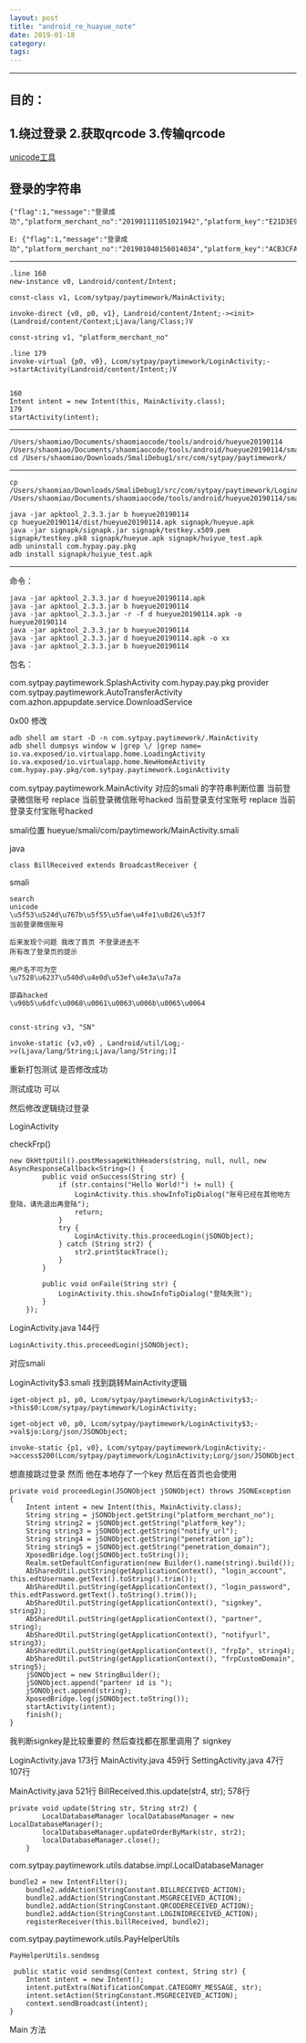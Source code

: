 ```yaml
---
layout: post
title: "android_re_huayue_note"
date: 2019-01-18
category: 
tags: 
---
```

---
## 目的：

1.绕过登录
2.获取qrcode
3.传输qrcode
---

[unicode工具](http://tool.chinaz.com/tools/unicode.aspx)

## 登录的字符串

	{"flag":1,"message":"登录成功","platform_merchant_no":"201901111051021942","platform_key":"E21D3E91AF9A443145E47E07C7018ABE","notify_url":"http:\/\/api.hypay.xyz\/index.php\/Api\/PayNotify\/ReturnMsg","penetration_ip":"122.14.195.188","penetration_domain":"hypay.xyz"}

	E: {"flag":1,"message":"登录成功","platform_merchant_no":"201901040156014034","platform_key":"ACB3CFADFA9343C163879550C6CC37AC","notify_url":"http:\/\/api.hypay.xyz\/index.php\/Api\/PayNotify\/ReturnMsg","penetration_ip":"122.14.195.188","penetration_domain":"hypay.xyz"}

---

	.line 160
	new-instance v0, Landroid/content/Intent;

    const-class v1, Lcom/sytpay/paytimework/MainActivity;

    invoke-direct {v0, p0, v1}, Landroid/content/Intent;-><init>(Landroid/content/Context;Ljava/lang/Class;)V

    const-string v1, "platform_merchant_no"

    .line 179
    invoke-virtual {p0, v0}, Lcom/sytpay/paytimework/LoginActivity;->startActivity(Landroid/content/Intent;)V


    160
    Intent intent = new Intent(this, MainActivity.class);
    179
    startActivity(intent);
---
	/Users/shaomiao/Documents/shaomiaocode/tools/android/hueyue20190114
	/Users/shaomiao/Documents/shaomiaocode/tools/android/hueyue20190114/smali/com/sytpay/paytimework
	cd /Users/shaomiao/Downloads/SmaliDebug1/src/com/sytpay/paytimework/ 

---

	cp  /Users/shaomiao/Downloads/SmaliDebug1/src/com/sytpay/paytimework/LoginActivity.smali  /Users/shaomiao/Documents/shaomiaocode/tools/android/hueyue20190114/smali/com/sytpay/paytimework/LoginActivity.smali 

	java -jar apktool_2.3.3.jar b hueyue20190114
	cp hueyue20190114/dist/hueyue20190114.apk signapk/hueyue.apk
	java -jar signapk/signapk.jar signapk/testkey.x509.pem signapk/testkey.pk8 signapk/hueyue.apk signapk/huiyue_test.apk
	adb uninstall com.hypay.pay.pkg
	adb install signapk/huiyue_test.apk


---

命令：

	java -jar apktool_2.3.3.jar d hueyue20190114.apk 
	java -jar apktool_2.3.3.jar b hueyue20190114
	java -jar apktool_2.3.3.jar -r -f d hueyue20190114.apk -o hueyue20190114
	java -jar apktool_2.3.3.jar b hueyue20190114
	java -jar apktool_2.3.3.jar d hueyue20190114.apk -o xx
	java -jar apktool_2.3.3.jar b hueyue20190114

包名：

com.sytpay.paytimework.SplashActivity
com.hypay.pay.pkg provider
com.sytpay.paytimework.AutoTransferActivity
com.azhon.appupdate.service.DownloadService

0x00
修改

	adb shell am start -D -n com.sytpay.paytimework/.MainActivity
	adb shell dumpsys window w |grep \/ |grep name=
	io.va.exposed/io.virtualapp.home.LoadingActivity
	io.va.exposed/io.virtualapp.home.NewHomeActivity
	com.hypay.pay.pkg/com.sytpay.paytimework.LoginActivity

com.sytpay.paytimework.MainActivity
对应的smali
的字符串判断位置
当前登录微信账号 replace 当前登录微信账号hacked
当前登录支付宝账号 replace 当前登录支付宝账号hacked

smali位置
hueyue/smali/com/paytimework/MainActivity.smali

java

	class BillReceived extends BroadcastReceiver {

smali
	
	search
	unicode
	\u5f53\u524d\u767b\u5f55\u5fae\u4fe1\u8d26\u53f7
	当前登录微信账号

	后来发现个问题 我改了首页 不登录进去不
	所有改了登录页的提示

	用户名不可为空
	\u7528\u6237\u540d\u4e0d\u53ef\u4e3a\u7a7a

	邵淼hacked
	\u90b5\u6dfc\u0068\u0061\u0063\u006b\u0065\u0064


	const-string v3, "SN"

    invoke-static {v3,v0} , Landroid/util/Log;->v(Ljava/lang/String;Ljava/lang/String;)I

重新打包测试 是否修改成功

测试成功 可以

然后修改逻辑绕过登录

	
LoginActivity

checkFrp()

	new OkHttpUtil().postMessageWithHeaders(string, null, null, new AsyncResponseCallback<String>() {
            public void onSuccess(String str) {
                if (str.contains("Hello World!") != null) {
                    LoginActivity.this.showInfoTipDialog("账号已经在其他地方登陆，请先退出再登陆");
                    return;
                }
                try {
                    LoginActivity.this.proceedLogin(jSONObject);
                } catch (String str2) {
                    str2.printStackTrace();
                }
            }

            public void onFaile(String str) {
                LoginActivity.this.showInfoTipDialog("登陆失败");
            }
        });

LoginActivity.java 144行

	LoginActivity.this.proceedLogin(jSONObject);

对应smali

LoginActivity$3.smali 找到跳转MainActivity逻辑

	iget-object p1, p0, Lcom/sytpay/paytimework/LoginActivity$3;->this$0:Lcom/sytpay/paytimework/LoginActivity;

    iget-object v0, p0, Lcom/sytpay/paytimework/LoginActivity$3;->val$jo:Lorg/json/JSONObject;

    invoke-static {p1, v0}, Lcom/sytpay/paytimework/LoginActivity;->access$200(Lcom/sytpay/paytimework/LoginActivity;Lorg/json/JSONObject;)V

想直接跳过登录 然而 他在本地存了一个key 然后在首页也会使用

	private void proceedLogin(JSONObject jSONObject) throws JSONException {
        Intent intent = new Intent(this, MainActivity.class);
        String string = jSONObject.getString("platform_merchant_no");
        String string2 = jSONObject.getString("platform_key");
        String string3 = jSONObject.getString("notify_url");
        String string4 = jSONObject.getString("penetration_ip");
        String string5 = jSONObject.getString("penetration_domain");
        XposedBridge.log(jSONObject.toString());
        Realm.setDefaultConfiguration(new Builder().name(string).build());
        AbSharedUtil.putString(getApplicationContext(), "login_account", this.edtUsername.getText().toString().trim());
        AbSharedUtil.putString(getApplicationContext(), "login_password", this.edtPassword.getText().toString().trim());
        AbSharedUtil.putString(getApplicationContext(), "signkey", string2);
        AbSharedUtil.putString(getApplicationContext(), "partner", string);
        AbSharedUtil.putString(getApplicationContext(), "notifyurl", string3);
        AbSharedUtil.putString(getApplicationContext(), "frpIp", string4);
        AbSharedUtil.putString(getApplicationContext(), "frpCustomDomain", string5);
        jSONObject = new StringBuilder();
        jSONObject.append("partenr id is ");
        jSONObject.append(string);
        XposedBridge.log(jSONObject.toString());
        startActivity(intent);
        finish();
    }

我判断signkey是比较重要的 然后查找都在那里调用了 signkey

LoginActivity.java  173行
MainActivity.java 459行
SettingActivity.java 47行 107行

MainActivity.java 
521行
BillReceived.this.update(str4, str);
578行

	private void update(String str, String str2) {
            LocalDatabaseManager localDatabaseManager = new LocalDatabaseManager();
            localDatabaseManager.updateOrderByMark(str, str2);
            localDatabaseManager.close();
        }

com.sytpay.paytimework.utils.databse.impl.LocalDatabaseManager


	bundle2 = new IntentFilter();
        bundle2.addAction(StringConstant.BILLRECEIVED_ACTION);
        bundle2.addAction(StringConstant.MSGRECEIVED_ACTION);
        bundle2.addAction(StringConstant.QRCODERECEIVED_ACTION);
        bundle2.addAction(StringConstant.LOGINIDRECEIVED_ACTION);
        registerReceiver(this.billReceived, bundle2);

com.sytpay.paytimework.utils.PayHelperUtils

    PayHelperUtils.sendmsg

     public static void sendmsg(Context context, String str) {
        Intent intent = new Intent();
        intent.putExtra(NotificationCompat.CATEGORY_MESSAGE, str);
        intent.setAction(StringConstant.MSGRECEIVED_ACTION);
        context.sendBroadcast(intent);
    }

Main 方法
